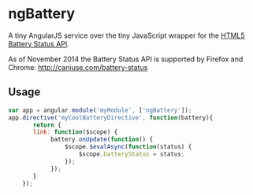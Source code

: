 # ngBattery

A tiny AngularJS service over the tiny JavaScript wrapper for the [HTML5 Battery Status API](http://www.w3.org/TR/battery-status/).

As of November 2014 the Battery Status API is supported by Firefox and Chrome: http://caniuse.com/battery-status

## Usage

```javascript
var app = angular.module('myModule', ['ngBattery']);
app.directive('myCoolBatteryDirective', function(battery){
       return {
       link: function($scope) {
            battery.onUpdate(function() {
                $scope.$evalAsync(function(status) {
                    $scope.batteryStatus = status;
                });
            });
       }
    });
```